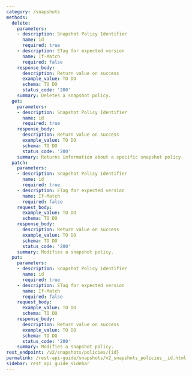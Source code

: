 ```yaml
---
category: /snapshots
methods:
  delete:
    parameters:
    - description: Snapshot Policy Identifier
      name: id
      required: true
    - description: ETag for expected version
      name: If-Match
      required: false
    response_body:
      description: Return value on success
      example_value: TO DO
      schema: TO DO
      status_code: '200'
    summary: Deletes a snapshot policy.
  get:
    parameters:
    - description: Snapshot Policy Identifier
      name: id
      required: true
    response_body:
      description: Return value on success
      example_value: TO DO
      schema: TO DO
      status_code: '200'
    summary: Returns information about a specific snapshot policy.
  patch:
    parameters:
    - description: Snapshot Policy Identifier
      name: id
      required: true
    - description: ETag for expected version
      name: If-Match
      required: false
    request_body:
      example_value: TO DO
      schema: TO DO
    response_body:
      description: Return value on success
      example_value: TO DO
      schema: TO DO
      status_code: '200'
    summary: Modifies a snapshot policy.
  put:
    parameters:
    - description: Snapshot Policy Identifier
      name: id
      required: true
    - description: ETag for expected version
      name: If-Match
      required: false
    request_body:
      example_value: TO DO
      schema: TO DO
    response_body:
      description: Return value on success
      example_value: TO DO
      schema: TO DO
      status_code: '200'
    summary: Modifies a snapshot policy.
rest_endpoint: /v2/snapshots/policies/{id}
permalink: /rest-api-guide/snapshots/v2_snapshots_policies__id.html
sidebar: rest_api_guide_sidebar
---
```

